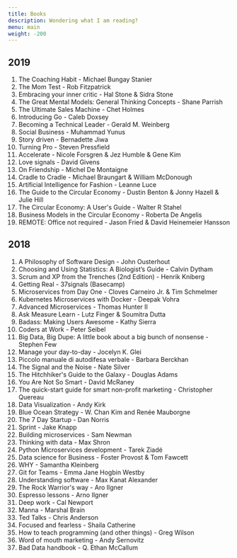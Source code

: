 ```yaml
---
title: Books
description: Wondering what I am reading?
menu: main
weight: -200
---
```


## 2019

1. The Coaching Habit - Michael Bungay Stanier
2. The Mom Test - Rob Fitzpatrick
3. Embracing your inner critic - Hal Stone & Sidra Stone
4. The Great Mental Models: General Thinking Concepts - Shane Parrish
5. The Ultimate Sales Machine - Chet Holmes
6. Introducing Go - Caleb Doxsey
7. Becoming a Technical Leader - Gerald M. Weinberg
8. Social Business - Muhammad Yunus
9. Story driven - Bernadette Jiwa
10. Turning Pro - Steven Pressfield
11. Accelerate -  Nicole Forsgren & Jez Humble & Gene Kim
12. Love signals - David Givens
13. On Friendship - Michel De Montaigne
14. Cradle to Cradle - Michael Braungart & William McDonough
15. Artificial Intelligence for Fashion - Leanne Luce
16. The Guide to the Circular Economy - Dustin Benton & Jonny Hazell & Julie Hill
17. The Circular Economy: A User's Guide - Walter R Stahel
18. Business Models in the Circular Economy - Roberta De Angelis
19. REMOTE: Office not required - Jason Fried & David Heinemeier Hansson

## 2018

1. A Philosophy of Software Design - John Ousterhout
1. Choosing and Using Statistics: A Biologist’s Guide - Calvin Dytham
1. Scrum and XP from the Trenches (2nd Edition) - Henrik Kniberg
1. Getting Real - 37signals (Basecamp)
1. Microservices from Day One - Cloves Carneiro Jr. & Tim Schmelmer
1. Kubernetes Microservices with Docker - Deepak Vohra
1. Advanced Microservices - Thomas Hunter II
1. Ask Measure Learn - Lutz Finger & Soumitra Dutta
1. Badass: Making Users Awesome - Kathy Sierra
1. Coders at Work - Peter Seibel
1. Big Data, Big Dupe: A little book about a big bunch of nonsense - Stephen Few
1. Manage your day-to-day - Jocelyn K. Glei
1. Piccolo manuale di autodifesa verbale - Barbara Berckhan
1. The Signal and the Noise - Nate Silver
1. The Hitchhiker's Guide to the Galaxy - Douglas Adams
1. You Are Not So Smart - David McRaney
1. The quick-start guide for smart non-profit marketing - Christopher Quereau
1. Data Visualization - Andy Kirk
1. Blue Ocean Strategy - W. Chan Kim and Renée Mauborgne
1. The 7 Day Startup - Dan Norris
1. Sprint - Jake Knapp
1. Building microservices - Sam Newman
1. Thinking with data - Max Shron
1. Python Microservices development - Tarek Ziadé
1. Data science for Business - Foster Provost & Tom Fawcett
1. WHY - Samantha Kleinberg
1. Git for Teams - Emma Jane Hogbin Westby
1. Understanding software - Max Kanat Alexander
1. The Rock Warrior's way - Aro Ilgner
1. Espresso lessons - Arno Ilgner
1. Deep work - Cal Newport
1. Manna - Marshal Brain
1. Ted Talks - Chris Anderson
1. Focused and fearless - Shaila Catherine
1. How to teach programming (and other things) - Greg Wilson
1. Word of mouth marketing - Andy Sernovitz
1. Bad Data handbook - Q. Ethan McCallum
